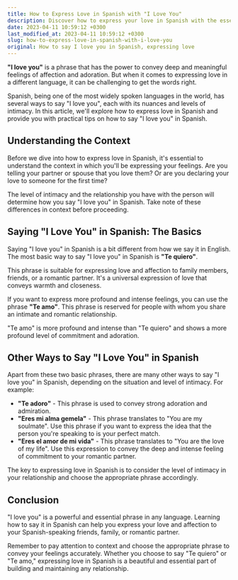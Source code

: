```yaml
---
title: How to Express Love in Spanish with "I Love You"
description: Discover how to express your love in Spanish with the essential phrase "I love you."
date: 2023-04-11 10:59:12 +0300
last_modified_at: 2023-04-11 10:59:12 +0300
slug: how-to-express-love-in-spanish-with-i-love-you
original: How to say I love you in Spanish, expressing love
---
```

**"I love you"** is a phrase that has the power to convey deep and meaningful feelings of affection and adoration. But when it comes to expressing love in a different language, it can be challenging to get the words right.

Spanish, being one of the most widely spoken languages in the world, has several ways to say "I love you", each with its nuances and levels of intimacy. In this article, we'll explore how to express love in Spanish and provide you with practical tips on how to say "I love you" in Spanish.

## Understanding the Context

Before we dive into how to express love in Spanish, it's essential to understand the context in which you'll be expressing your feelings. Are you telling your partner or spouse that you love them? Or are you declaring your love to someone for the first time?

The level of intimacy and the relationship you have with the person will determine how you say "I love you" in Spanish. Take note of these differences in context before proceeding.

## Saying "I Love You" in Spanish: The Basics

Saying "I love you" in Spanish is a bit different from how we say it in English. The most basic way to say "I love you" in Spanish is **"Te quiero"**.

This phrase is suitable for expressing love and affection to family members, friends, or a romantic partner. It's a universal expression of love that conveys warmth and closeness.

If you want to express more profound and intense feelings, you can use the phrase **"Te amo"**. This phrase is reserved for people with whom you share an intimate and romantic relationship.

"Te amo" is more profound and intense than "Te quiero" and shows a more profound level of commitment and adoration.

## Other Ways to Say "I Love You" in Spanish

Apart from these two basic phrases, there are many other ways to say "I love you" in Spanish, depending on the situation and level of intimacy. For example:

- **"Te adoro"** - This phrase is used to convey strong adoration and admiration.
- **"Eres mi alma gemela"** - This phrase translates to "You are my soulmate". Use this phrase if you want to express the idea that the person you're speaking to is your perfect match.
- **"Eres el amor de mi vida"** - This phrase translates to "You are the love of my life". Use this expression to convey the deep and intense feeling of commitment to your romantic partner.

The key to expressing love in Spanish is to consider the level of intimacy in your relationship and choose the appropriate phrase accordingly.

## Conclusion

"I love you" is a powerful and essential phrase in any language. Learning how to say it in Spanish can help you express your love and affection to your Spanish-speaking friends, family, or romantic partner.

Remember to pay attention to context and choose the appropriate phrase to convey your feelings accurately. Whether you choose to say "Te quiero" or "Te amo," expressing love in Spanish is a beautiful and essential part of building and maintaining any relationship.